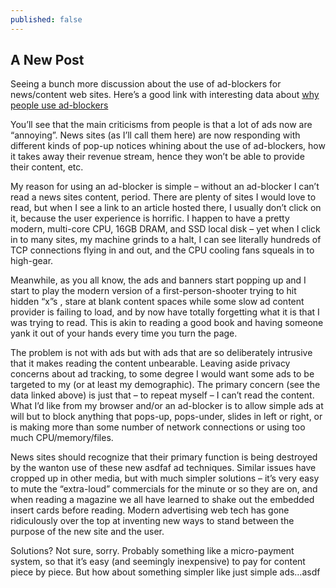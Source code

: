 ```yaml
---
published: false
---
```

## A New Post

Seeing a bunch more discussion about the use of ad-blockers for news/content web sites. Here’s a good link with interesting data about [why people use ad-blockers](https://research.hubspot.com/reports/why-people-block-ads-and-what-it-means-for-marketers-and-advertisers)
 
You’ll see that the main criticisms from people is that a lot of ads now are “annoying”.  News sites (as I’ll call them here) are now responding with different kinds of pop-up notices whining about the use of ad-blockers, how it takes away their revenue stream, hence they won’t be able to provide their content, etc.
 
My reason for using an ad-blocker is simple – without an ad-blocker I can’t read a news sites content, period. There are plenty of sites I would love to read, but when I see a link to an article hosted there, I usually don’t click on it, because the user experience is horrific. I happen to have a pretty modern, multi-core CPU, 16GB DRAM, and SSD local disk – yet when I click in to many sites, my machine grinds to a halt, I can see literally hundreds of TCP connections flying in and out, and the CPU cooling fans squeals in to high-gear.
 
Meanwhile, as you all know, the ads and banners start popping up and I start to play the modern version of a first-person-shooter trying to hit hidden “x”s ,  stare at blank content spaces while some slow ad content provider is failing to load, and by now have totally forgetting what it is that I was trying to read. This is akin to reading a good book and having someone yank it out of your hands every time you turn the page.
 
The problem is not with ads but with ads that are so deliberately intrusive that it makes reading the content unbearable. Leaving aside privacy concerns about ad tracking, to some degree I would want some ads to be targeted to my (or at least my demographic). The primary concern (see the data linked above) is just that – to repeat myself – I can’t read the content. What I’d like from my browser and/or an ad-blocker is to allow simple ads at will but to block anything that pops-up, pops-under, slides in left or right, or is making more than some number of network connections or using too much CPU/memory/files.
 
News sites should recognize that their primary function is being destroyed by the wanton use of these new asdfaf ad techniques. Similar issues have cropped up in other media, but with much simpler solutions – it’s very easy to mute the “extra-loud” commercials for the minute or so they are on, and when reading a magazine we all have learned to shake out the embedded insert cards before reading. Modern advertising web tech has gone ridiculously over the top at inventing new ways to stand between the purpose of the new site and the user.
 
Solutions? Not sure, sorry. Probably something like a micro-payment system, so that it’s easy (and seemingly inexpensive) to pay for content piece by piece. But how about something simpler like just simple ads…asdf
